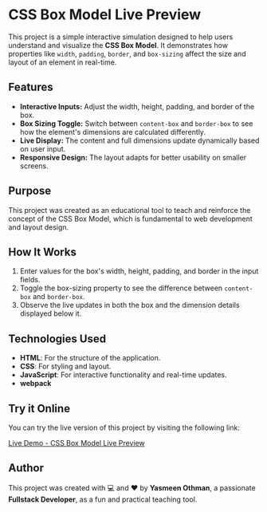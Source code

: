 # CSS Box Model Live Preview

This project is a simple interactive simulation designed to help users understand and visualize the **CSS Box Model**. It demonstrates how properties like `width`, `padding`, `border`, and `box-sizing` affect the size and layout of an element in real-time.

## Features

- **Interactive Inputs:** Adjust the width, height, padding, and border of the box.
- **Box Sizing Toggle:** Switch between `content-box` and `border-box` to see how the element's dimensions are calculated differently.
- **Live Display:** The content and full dimensions update dynamically based on user input.
- **Responsive Design:** The layout adapts for better usability on smaller screens.

## Purpose

This project was created as an educational tool to teach and reinforce the concept of the CSS Box Model, which is fundamental to web development and layout design.

## How It Works

1. Enter values for the box's width, height, padding, and border in the input fields.
2. Toggle the box-sizing property to see the difference between `content-box` and `border-box`.
3. Observe the live updates in both the box and the dimension details displayed below it.

## Technologies Used

- **HTML**: For the structure of the application.
- **CSS**: For styling and layout.
- **JavaScript**: For interactive functionality and real-time updates.
- **webpack**

## Try it Online

You can try the live version of this project by visiting the following link:

[Live Demo - CSS Box Model Live Preview](https://boxmodeling.netlify.app/)

## Author

This project was created with 💻 and ❤️ by **Yasmeen Othman**, a passionate **Fullstack Developer**, as a fun and practical teaching tool.
